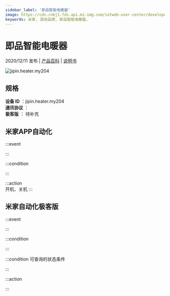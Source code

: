 ```yaml
---
sidebar_label: '即品智能电暖器'
image: https://cdn.cnbj1.fds.api.mi-img.com/iotweb-user-center/developer_1679047652743ZLbaD9w1.png?GalaxyAccessKeyId=AKVGLQWBOVIRQ3XLEW&Expires=9223372036854775807&Signature=5HQNYP1PnpxIAQSlY4xlGFdaXTU=
keywords: 米家, 其他品牌, 即品智能电暖器, 
---
```

# 即品智能电暖器

2020/12/11 发布 | [产品百科](https://home.mi.com/webapp/content/baike/product/index.html?model=jipin.heater.my204/) | [说明书](https://home.mi.com/views/introduction.html?model=jipin.heater.my204&region=cn)

![jipin.heater.my204](https://cdn.cnbj1.fds.api.mi-img.com/iotweb-user-center/developer_1679047652743ZLbaD9w1.png?GalaxyAccessKeyId=AKVGLQWBOVIRQ3XLEW&Expires=9223372036854775807&Signature=5HQNYP1PnpxIAQSlY4xlGFdaXTU=)

## 规格  
> 
**设备 ID** ：jipin.heater.my204  
**通讯协议** ：  
**极客版**  ： 待补充 


## 米家APP自动化  

:::event  

:::

:::condition  

:::

:::action   
开机、关机
:::

## 米家自动化极客版  

:::event  

:::

:::condition  

:::

:::condition 可查询的状态条件  

:::

:::action  

:::

        
